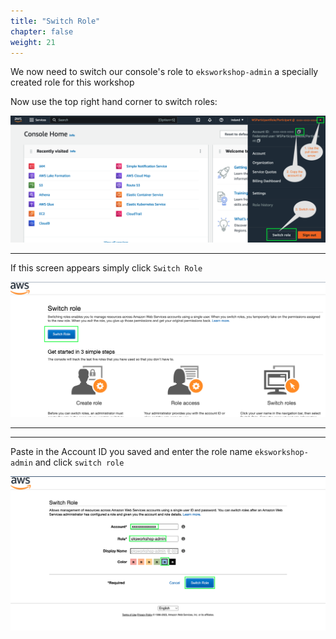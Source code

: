 ```yaml
---
title: "Switch Role"
chapter: false
weight: 21
---
```


We now need to switch our console's role to `eksworkshop-admin` a specially created role for this workshop


Now use the top right hand corner to switch roles:

![c9after](/static/images/role3a.png)

------

If this screen appears simply click `Switch Role`

![c9after](/static/images/050-role1a.png)

----
----

Paste in the Account ID you saved and enter the role name `eksworkshop-admin` and click `switch role`

![c9after](/static/images/role4.png)

